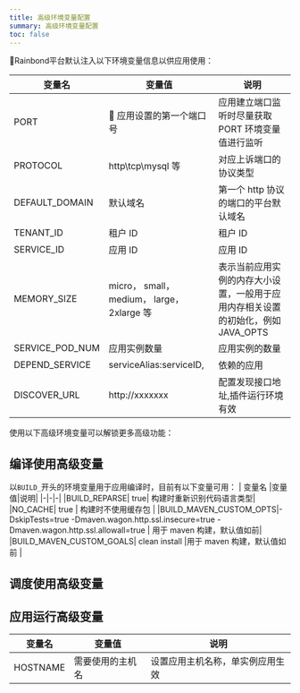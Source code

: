 ```yaml
---
title: 高级环境变量配置
summary: 高级环境变量配置
toc: false
---
```


<div id="toc"></div>
Rainbond平台默认注入以下环境变量信息以供应用使用：

| 变量名          | 变量值                                      | 说明                                                                             |
| --------------- | ------------------------------------------- | -------------------------------------------------------------------------------- |
| PORT            |  应用设置的第一个端口号                     | 应用建立端口监听时尽量获取 PORT 环境变量值进行监听                               |
| PROTOCOL        | http\tcp\mysql 等                           | 对应上诉端口的协议类型                                                           |
| DEFAULT_DOMAIN  | 默认域名                                    | 第一个 http 协议的端口的平台默认域名                                             |
| TENANT_ID       | 租户 ID                                     | 租户 ID                                                                          |
| SERVICE_ID      | 应用 ID                                     | 应用 ID                                                                          |
| MEMORY_SIZE     | micro， small， medium， large， 2xlarge 等 | 表示当前应用实例的内存大小设置，一般用于应用内存相关设置的初始化，例如 JAVA_OPTS |
| SERVICE_POD_NUM | 应用实例数量                                | 应用实例的数量                                                                   |
| DEPEND_SERVICE  | serviceAlias:serviceID,                     | 依赖的应用                                                                       |
| DISCOVER_URL    | http://xxxxxxx                              | 配置发现接口地址,插件运行环境有效                                                |

使用以下高级环境变量可以解锁更多高级功能：

## 编译使用高级变量

以`BUILD_`开头的环境变量用于应用编译时，目前有以下变量可用：
| 变量名 |变量值|说明|
|-|-|-|
|BUILD_REPARSE| true| 构建时重新识别代码语言类型|
|NO_CACHE| true | 构建时不使用缓存包 |
|BUILD_MAVEN_CUSTOM_OPTS|-DskipTests=true -Dmaven.wagon.http.ssl.insecure=true -Dmaven.wagon.http.ssl.allowall=true | 用于 maven 构建，默认值如前|
|BUILD_MAVEN_CUSTOM_GOALS| clean install |用于 maven 构建，默认值如前 |

## 调度使用高级变量

## 应用运行高级变量

| 变量名   | 变量值           | 说明                             |
| -------- | ---------------- | -------------------------------- |
| HOSTNAME | 需要使用的主机名 | 设置应用主机名称，单实例应用生效 |

